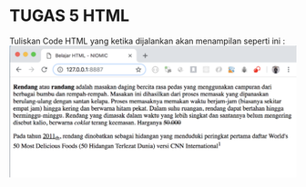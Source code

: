 # TUGAS 5 HTML
Tuliskan Code HTML yang ketika dijalankan akan menampilan seperti ini :  
![gambar tugas5](tugas5html.png)
